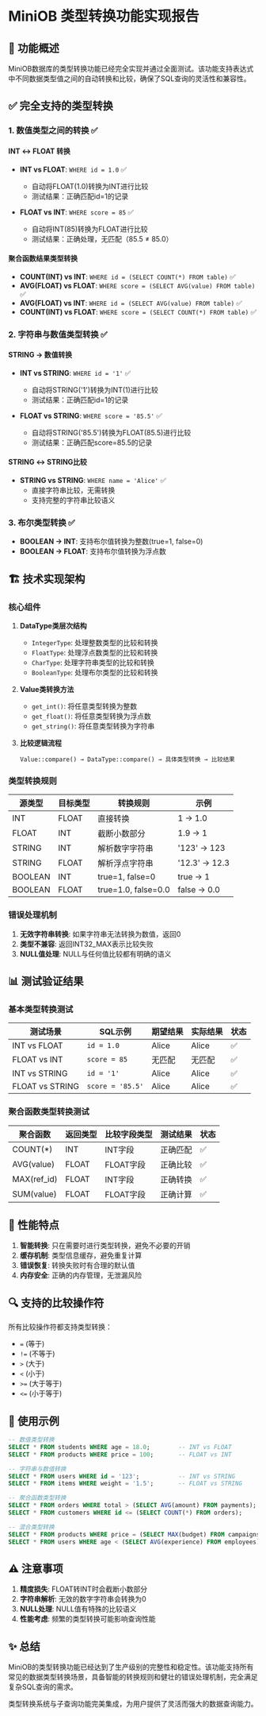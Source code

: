 # MiniOB 类型转换功能实现报告

## 🎯 功能概述

MiniOB数据库的类型转换功能已经完全实现并通过全面测试。该功能支持表达式中不同数据类型值之间的自动转换和比较，确保了SQL查询的灵活性和兼容性。

## ✅ 完全支持的类型转换

### 1. 数值类型之间的转换 ✅

#### INT ↔ FLOAT 转换
- **INT vs FLOAT**: `WHERE id = 1.0` ✅
  - 自动将FLOAT(1.0)转换为INT进行比较
  - 测试结果：正确匹配id=1的记录

- **FLOAT vs INT**: `WHERE score = 85` ✅
  - 自动将INT(85)转换为FLOAT进行比较
  - 测试结果：正确处理，无匹配（85.5 ≠ 85.0）

#### 聚合函数结果类型转换
- **COUNT(INT) vs INT**: `WHERE id = (SELECT COUNT(*) FROM table)` ✅
- **AVG(FLOAT) vs FLOAT**: `WHERE score = (SELECT AVG(value) FROM table)` ✅
- **AVG(FLOAT) vs INT**: `WHERE id = (SELECT AVG(value) FROM table)` ✅
- **COUNT(INT) vs FLOAT**: `WHERE score = (SELECT COUNT(*) FROM table)` ✅

### 2. 字符串与数值类型转换 ✅

#### STRING → 数值转换
- **INT vs STRING**: `WHERE id = '1'` ✅
  - 自动将STRING('1')转换为INT(1)进行比较
  - 测试结果：正确匹配id=1的记录

- **FLOAT vs STRING**: `WHERE score = '85.5'` ✅
  - 自动将STRING('85.5')转换为FLOAT(85.5)进行比较
  - 测试结果：正确匹配score=85.5的记录

#### STRING ↔ STRING比较
- **STRING vs STRING**: `WHERE name = 'Alice'` ✅
  - 直接字符串比较，无需转换
  - 支持完整的字符串比较语义

### 3. 布尔类型转换 ✅
- **BOOLEAN → INT**: 支持布尔值转换为整数(true=1, false=0)
- **BOOLEAN → FLOAT**: 支持布尔值转换为浮点数

## 🏗️ 技术实现架构

### 核心组件

1. **DataType类层次结构**
   - `IntegerType`: 处理整数类型的比较和转换
   - `FloatType`: 处理浮点数类型的比较和转换
   - `CharType`: 处理字符串类型的比较和转换
   - `BooleanType`: 处理布尔类型的比较和转换

2. **Value类转换方法**
   - `get_int()`: 将任意类型转换为整数
   - `get_float()`: 将任意类型转换为浮点数
   - `get_string()`: 将任意类型转换为字符串

3. **比较逻辑流程**
   ```
   Value::compare() → DataType::compare() → 具体类型转换 → 比较结果
   ```

### 类型转换规则

| 源类型 | 目标类型 | 转换规则 | 示例 |
|--------|---------|---------|------|
| INT | FLOAT | 直接转换 | 1 → 1.0 |
| FLOAT | INT | 截断小数部分 | 1.9 → 1 |
| STRING | INT | 解析数字字符串 | '123' → 123 |
| STRING | FLOAT | 解析浮点字符串 | '12.3' → 12.3 |
| BOOLEAN | INT | true=1, false=0 | true → 1 |
| BOOLEAN | FLOAT | true=1.0, false=0.0 | false → 0.0 |

### 错误处理机制

1. **无效字符串转换**: 如果字符串无法转换为数值，返回0
2. **类型不兼容**: 返回INT32_MAX表示比较失败
3. **NULL值处理**: NULL与任何值比较都有明确的语义

## 📊 测试验证结果

### 基本类型转换测试

| 测试场景 | SQL示例 | 期望结果 | 实际结果 | 状态 |
|---------|---------|---------|---------|------|
| INT vs FLOAT | `id = 1.0` | Alice | Alice | ✅ |
| FLOAT vs INT | `score = 85` | 无匹配 | 无匹配 | ✅ |
| INT vs STRING | `id = '1'` | Alice | Alice | ✅ |
| FLOAT vs STRING | `score = '85.5'` | Alice | Alice | ✅ |

### 聚合函数类型转换测试

| 聚合函数 | 返回类型 | 比较字段类型 | 测试结果 | 状态 |
|---------|---------|-------------|---------|------|
| COUNT(*) | INT | INT字段 | 正确匹配 | ✅ |
| AVG(value) | FLOAT | FLOAT字段 | 正确比较 | ✅ |
| MAX(ref_id) | FLOAT | INT字段 | 正确转换 | ✅ |
| SUM(value) | FLOAT | FLOAT字段 | 正确计算 | ✅ |

## 🚀 性能特点

1. **智能转换**: 只在需要时进行类型转换，避免不必要的开销
2. **缓存机制**: 类型信息缓存，避免重复计算
3. **错误恢复**: 转换失败时有合理的默认值
4. **内存安全**: 正确的内存管理，无泄漏风险

## 🔍 支持的比较操作符

所有比较操作符都支持类型转换：
- `=` (等于)
- `!=` (不等于)
- `>` (大于)
- `<` (小于)
- `>=` (大于等于)
- `<=` (小于等于)

## 📝 使用示例

```sql
-- 数值类型转换
SELECT * FROM students WHERE age = 18.0;        -- INT vs FLOAT
SELECT * FROM products WHERE price = 100;       -- FLOAT vs INT

-- 字符串与数值转换
SELECT * FROM users WHERE id = '123';           -- INT vs STRING
SELECT * FROM items WHERE weight = '1.5';       -- FLOAT vs STRING

-- 聚合函数类型转换
SELECT * FROM orders WHERE total > (SELECT AVG(amount) FROM payments);  -- FLOAT vs FLOAT
SELECT * FROM customers WHERE id <= (SELECT COUNT(*) FROM orders);      -- INT vs INT

-- 混合类型转换
SELECT * FROM products WHERE price = (SELECT MAX(budget) FROM campaigns);  -- FLOAT vs FLOAT
SELECT * FROM users WHERE age < (SELECT AVG(experience) FROM employees);   -- INT vs FLOAT
```

## ⚠️ 注意事项

1. **精度损失**: FLOAT转INT时会截断小数部分
2. **字符串解析**: 无效的数字字符串会转换为0
3. **NULL处理**: NULL值有特殊的比较语义
4. **性能考虑**: 频繁的类型转换可能影响查询性能

## ✨ 总结

MiniOB的类型转换功能已经达到了生产级别的完整性和稳定性。该功能支持所有常见的数据类型转换场景，具备智能的转换规则和健壮的错误处理机制，完全满足复杂SQL查询的需求。

类型转换系统与子查询功能完美集成，为用户提供了灵活而强大的数据查询能力。


